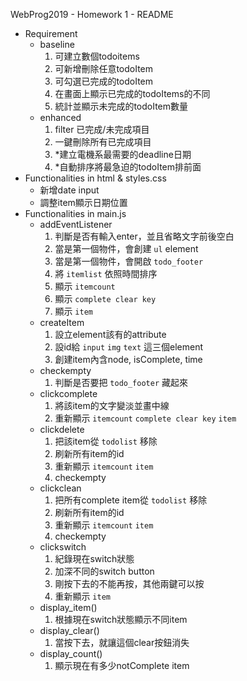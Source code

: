 WebProg2019 - Homework 1 - README
* Requirement
    * baseline 
        1. 可建立數個todoitems
        2. 可新增刪除任意todoItem
        3. 可勾選已完成的todoItem
        4. 在畫面上顯示已完成的todoItems的不同
        5. 統計並顯示未完成的todoItem數量
    * enhanced
        1. filter 已完成/未完成項目
        2. 一鍵刪除所有已完成項目
        3. *建立電機系最需要的deadline日期
        4. *自動排序將最急迫的todoItem排前面
* Functionalities in html & styles.css
    * 新增date input
    * 調整item顯示日期位置
* Functionalities in main.js
    * addEventListener
        1. 判斷是否有輸入enter，並且省略文字前後空白
        2. 當是第一個物件，會創建 `ul` element
        3. 當是第一個物件，會開啟 `todo_footer`
        4. 將 `itemlist` 依照時間排序
        5. 顯示 `itemcount`
        6. 顯示 `complete clear key`
        7. 顯示 `item`
    * createItem
        1. 設立element該有的attribute
        2. 設id給 `input` `img` `text` 這三個element
        3. 創建item內含node, isComplete, time
    * checkempty
        1. 判斷是否要把 `todo_footer` 藏起來
    * clickcomplete
        1. 將該item的文字變淡並畫中線
        2. 重新顯示 `itemcount` `complete clear key` `item`
    * clickdelete
        1. 把該item從 `todolist` 移除
        2. 刷新所有item的id
        3. 重新顯示 `itemcount` `item`
        4. checkempty
    * clickclean
        1. 把所有complete item從 `todolist` 移除
        2. 刷新所有item的id
        3. 重新顯示 `itemcount` `item`
        4. checkempty
    * clickswitch
        1. 紀錄現在switch狀態
        2. 加深不同的switch button
        3. 剛按下去的不能再按，其他兩鍵可以按
        4. 重新顯示 `item`
    * display_item()
        1. 根據現在switch狀態顯示不同item
    * display_clear()
        1. 當按下去，就讓這個clear按鈕消失
    * display_count()
        1. 顯示現在有多少notComplete item